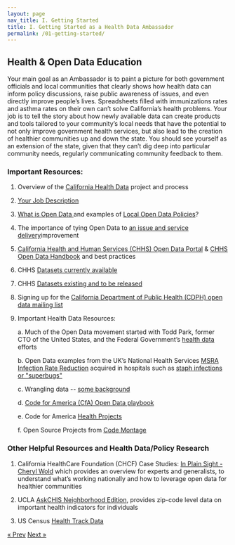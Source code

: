 ```yaml
---
layout: page
nav_title: I. Getting Started
title: I. Getting Started as a Health Data Ambassador
permalink: /01-getting-started/
---
```


## Health & Open Data Education

Your main goal as an Ambassador is to paint a picture for both government officials and local communities that clearly shows how health data can inform policy discussions, raise public awareness of issues, and even directly improve people’s lives. Spreadsheets filled with immunizations rates and asthma rates on their own can’t solve California’s health problems. Your job is to tell the story about how newly available data can create products and tools tailored to your community’s local needs that have the potential to not only improve government health services, but also lead to the creation of healthier communities up and down the state. You should see yourself as an extension of the state, given that they can’t dig deep into particular community needs, regularly communicating community feedback to them.

### Important Resources:

1. Overview of the [California Health Data](http://cahealthdata.org/) project and process

2. [Your Job Description](https://docs.google.com/document/d/1C_e1YRuEi0UgiRtQh5P2-UzGhznXK4t7YFikGQcVl3Y/edit)

3. [What is Open Data ](http://www.govtech.com/data/Got-Data-Make-it-Open-Data-with-These-Tips.html)and examples of [Local Open Data Policies](http://sunlightfoundation.com/policy/local/)?

4. The importance of tying Open Data to [an issue and service delivery](http://www.govtech.com/data/3-Ways-Cities-Can-Grow-Open-Data-Projects.html)improvement

5. [California Health and Human Services (CHHS) Open Data Portal](https://chhs.data.ca.gov/) & [CHHS Open Data Handbook](http://chhsopendata.github.io/) and best practices

6. CHHS [Datasets currently available](https://chhs.data.ca.gov/browse)

7. CHHS [Datasets existing and to be released](https://drive.google.com/file/d/0B42WJ5EAzpBtYTdkWG5uLWt3VWM/view)

8. Signing up for the [California Department of Public Health (CDPH) open data mailing list](http://apps.cdph.ca.gov/listsubscribe/default.aspx?list=cdphopendata)

9. Important Health Data Resources:

    a. Much of the Open Data movement started with Todd Park, former CTO of the United States, and the Federal Government’s [health data](http://www.theatlantic.com/technology/archive/2011/06/can-todd-park-revolutionize-the-health-care-industry/239708/) efforts

    b. Open Data examples from the UK’s National Health Services [MSRA Infection Rate Reduction](https://www.capgemini-consulting.com/resource-file-access/resource/pdf/opendata_pov_6feb.pdf) acquired in hospitals such as [staph infections or "superbugs" ](http://www.nhs.uk/news/2012/05may/Pages/mrsa-hospital-acquired-infection-rates.aspx)

    c. Wrangling data -- [some background](http://radar.oreilly.com/2015/01/lessons-from-next-generation-data-wrangling-tools.html)

    d. [Code for America (CfA) Open Data playbook](https://www.codeforamerica.org/governments/principles/open-data/)

    e. Code for America [Health Projects](http://www.codeforamerica.org/blog/category/health-2/)

    f. Open Source Projects from [Code Montage](https://www.codemontage.com/projects)

### Other Helpful Resources and Health Data/Policy Research

1. California HealthCare Foundation (CHCF) Case Studies: [In Plain Sight - Cheryl Wold](http://www.chcf.org/programs/marketmonitor/open-data/introduction) which provides an overview for experts and generalists, to understand what’s working nationally and how to leverage open data for healthier communities

2. UCLA [AskCHIS Neighborhood Edition](http://askchisne.ucla.edu/ask/SitePages/Login.aspx?ReturnUrl=%2fask%2f_layouts%2fAuthenticate.aspx%3fSource%3d%252Fask%252F%255Flayouts%252Fne%252Fdashboard%252Easpx&Source=%2Fask%2F_layouts%2Fne%2Fdashboard%2Easpx), provides zip-code level data on important health indicators for individuals

3. US Census [Health Track Data](http://www.census.gov/topics/health/data.html)

<!-- Pagination -->
<div class="pagination">
  <a class="pagination-item older" href="/">&laquo; Prev</a>
  <a class="pagination-item newer" href="{{ site.baseurl }}/02-use-cases">Next &raquo;</a>
</div>

